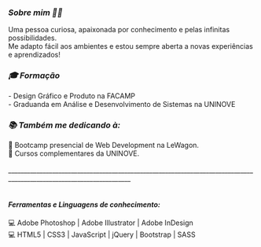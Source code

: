 
<h3><i> Sobre mim ✍🏻</i></h3>

Uma pessoa curiosa, apaixonada por conhecimento e pelas infinitas possibilidades.<br>
Me adapto fácil aos ambientes e estou sempre aberta a novas experiências e aprendizados!<br>

<h3><i>🎓 Formação</i></h3>
- Design Gráfico e Produto na FACAMP<br>
- Graduanda em Análise e Desenvolvimento de Sistemas na UNINOVE<br>

<h3><i>📚 Também me dedicando à:</i></h3>
📒 Bootcamp presencial de Web Development na LeWagon.<br>
📒 Cursos complementares da UNINOVE.
  <br><br>
_____________________________________________________________________________________________________________________ <br><br>
<h4><i> Ferramentas e Linguagens de conhecimento:</i></h4>
💻 Adobe Photoshop | Adobe Illustrator | Adobe InDesign <br>
💻 HTML5 | CSS3 | JavaScript | jQuery | Bootstrap | SASS
